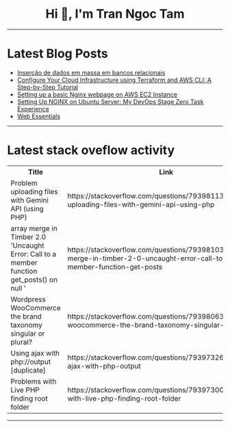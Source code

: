 <h1 align="center">Hi 👋, I'm Tran Ngoc Tam</h1>

---

# Latest Blog Posts 
<!-- BLOG-POST-LIST:START -->
- [Inserção de dados em massa em bancos relacionais](https://dev.to/viniciuslisboa07/insercao-de-dados-em-massa-em-bancos-relacionais-3ien)
- [Configure Your Cloud Infrastructure using Terraform and AWS CLI: A Step-by-Step Tutorial](https://dev.to/ikelechia/configure-your-cloud-infrastructure-using-terraform-and-aws-cli-a-step-by-step-tutorial-9ag)
- [Setting up a basic Nginx webpage on AWS EC2 Instance](https://dev.to/aybims/setting-up-a-basic-nginx-webpage-on-aws-ec2-instance-4lj2)
- [Setting Up NGINX on Ubuntu Server: My DevOps Stage Zero Task Experience](https://dev.to/lucy_76er/setting-up-nginx-on-ubuntu-server-my-devops-stage-zero-task-experience-59ob)
- [Web Essentials](https://dev.to/____marcell/web-essentials-5cbk)
<!-- BLOG-POST-LIST:END -->

---

# Latest stack oveflow activity
<table>
  <tr><th>Title</th><th>Link</th></tr>
  <!-- STACKOVERFLOW:START --><tr><td>Problem uploading files with Gemini API &lpar;using PHP&rpar;</td><td>https://stackoverflow.com/questions/79398113/problem-uploading-files-with-gemini-api-using-php</td></tr><tr><td>array merge in Timber 2.0 &#39;Uncaught Error: Call to a member function get_posts&lpar;&rpar; on null &#39;</td><td>https://stackoverflow.com/questions/79398103/array-merge-in-timber-2-0-uncaught-error-call-to-a-member-function-get-posts</td></tr><tr><td>Wordpress WooCommerce the brand taxonomy singular or plural?</td><td>https://stackoverflow.com/questions/79398063/wordpress-woocommerce-the-brand-taxonomy-singular-or-plural</td></tr><tr><td>Using ajax with php://output [duplicate]</td><td>https://stackoverflow.com/questions/79397326/using-ajax-with-php-output</td></tr><tr><td>Problems with Live PHP finding root folder</td><td>https://stackoverflow.com/questions/79397300/problems-with-live-php-finding-root-folder</td></tr><!-- STACKOVERFLOW:END -->
</table>

---


